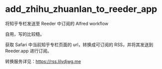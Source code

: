 # add_zhihu_zhuanlan_to_reeder_app
将知乎专栏发送至 Reeder 中订阅的 Alfred workflow

自用，写的比较糙。

获取 Safari 中当前知乎专栏页面的 url，转换成可订阅的 RSS，并将其发送到 Reeder.app 进行订阅。

转换服务详见：https://rss.lilydjwg.me

